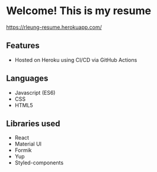 # Welcome! This is my resume

https://rleung-resume.herokuapp.com/

## Features
* Hosted on Heroku using CI/CD via GitHub Actions

## Languages
* Javascript (ES6)
* CSS
* HTML5

## Libraries used
* React
* Material UI
* Formik
* Yup
* Styled-components
